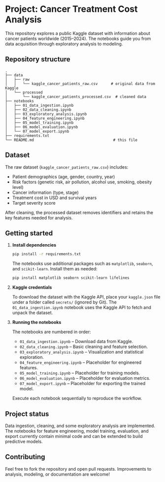 # Project: Cancer Treatment Cost Analysis

This repository explores a public Kaggle dataset with information about cancer patients worldwide (2015–2024). The notebooks guide you from data acquisition through exploratory analysis to modeling.

## Repository structure

```
.
├── data
│   ├── raw
│   │   └── kaggle_cancer_patients_raw.csv      # original data from Kaggle
│   └── processed
│       └── kaggle_cancer_patients_processed.csv  # cleaned data
├── notebooks
│   ├── 01_data_ingestion.ipynb
│   ├── 02_data_cleaning.ipynb
│   ├── 03_exploratory_analysis.ipynb
│   ├── 04_feature_engineering.ipynb
│   ├── 05_model_training.ipynb
│   ├── 06_model_evaluation.ipynb
│   └── 07_model_export.ipynb
├── requirements.txt
└── README.md                                    # this file
```

## Dataset

The raw dataset (`kaggle_cancer_patients_raw.csv`) includes:
- Patient demographics (age, gender, country, year)
- Risk factors (genetic risk, air pollution, alcohol use, smoking, obesity level)
- Cancer information (type, stage)
- Treatment cost in USD and survival years
- Target severity score

After cleaning, the processed dataset removes identifiers and retains the key features needed for analysis.

## Getting started

1. **Install dependencies**

   ```bash
   pip install -r requirements.txt
   ```

   The notebooks use additional packages such as `matplotlib`, `seaborn`, and `scikit-learn`. Install them as needed:

   ```bash
   pip install matplotlib seaborn scikit-learn lifelines
   ```

2. **Kaggle credentials**

   To download the dataset with the Kaggle API, place your `kaggle.json` file under a folder called `secrets/` (ignored by Git). The `01_data_ingestion.ipynb` notebook uses the Kaggle API to fetch and unpack the dataset.

3. **Running the notebooks**

   The notebooks are numbered in order:
   - `01_data_ingestion.ipynb` – Download data from Kaggle.
   - `02_data_cleaning.ipynb` – Basic cleaning and feature selection.
   - `03_exploratory_analysis.ipynb` – Visualization and statistical exploration.
   - `04_feature_engineering.ipynb` – Placeholder for engineered features.
   - `05_model_training.ipynb` – Placeholder for training models.
   - `06_model_evaluation.ipynb` – Placeholder for evaluation metrics.
   - `07_model_export.ipynb` – Placeholder for exporting the trained model.

   Execute each notebook sequentially to reproduce the workflow.

## Project status

Data ingestion, cleaning, and some exploratory analysis are implemented. The notebooks for feature engineering, model training, evaluation, and export currently contain minimal code and can be extended to build predictive models.

## Contributing

Feel free to fork the repository and open pull requests. Improvements to analysis, modeling, or documentation are welcome!

